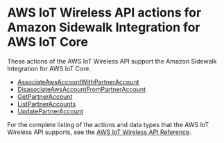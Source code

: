 # AWS IoT Wireless API actions for Amazon Sidewalk Integration for AWS IoT Core<a name="iot-sidewalk-wireless-api"></a>

These actions of the AWS IoT Wireless API support the Amazon Sidewalk Integration for AWS IoT Core\. 
+ [AssociateAwsAccountWithPartnerAccount](https://docs.aws.amazon.com/iot-wireless/2020-11-22/apireference/API_AssociateAwsAccountWithPartnerAccount.html)
+ [DisasociateAwsAccountFromPartnerAccount](https://docs.aws.amazon.com/iot-wireless/2020-11-22/apireference/API_DisassociateAwsAccountFromPartnerAccount.html)
+ [GetPartnerAccount](https://docs.aws.amazon.com/iot-wireless/2020-11-22/apireference/API_GetPartnerAccount.html)
+ [ListPartnerAccounts](https://docs.aws.amazon.com/iot-wireless/2020-11-22/apireference/API_ListPartnerAccounts.html)
+ [UpdatePartnerAccount](https://docs.aws.amazon.com/iot-wireless/2020-11-22/apireference/API_UpdatePartnerAccount.html)

For the complete listing of the actions and data types that the AWS IoT Wireless API supports, see the [AWS IoT Wireless API Reference]()\.